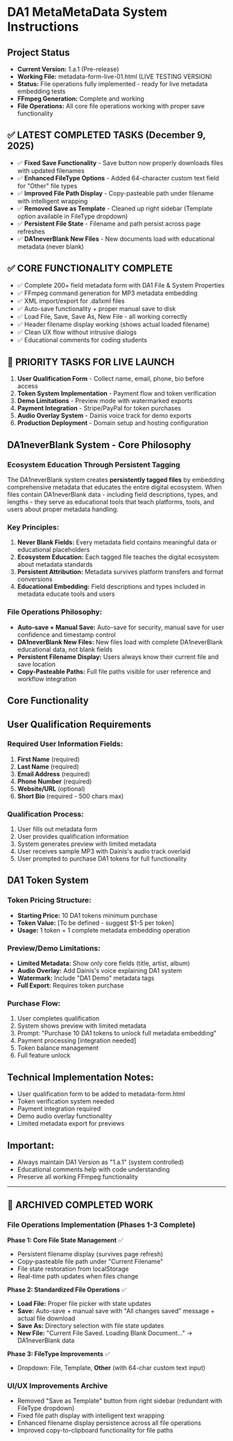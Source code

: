 # DA1 MetaMetaData System Instructions

## Project Status
- **Current Version:** 1.a.1 (Pre-release)
- **Working File:** metadata-form-live-01.html (LIVE TESTING VERSION)
- **Status:** File operations fully implemented - ready for live metadata embedding tests
- **FFmpeg Generation:** Complete and working
- **File Operations:** All core file operations working with proper save functionality

## ✅ LATEST COMPLETED TASKS (December 9, 2025)
- ✅ **Fixed Save Functionality** - Save button now properly downloads files with updated filenames
- ✅ **Enhanced FileType Options** - Added 64-character custom text field for "Other" file types
- ✅ **Improved File Path Display** - Copy-pasteable path under filename with intelligent wrapping
- ✅ **Removed Save as Template** - Cleaned up right sidebar (Template option available in FileType dropdown)
- ✅ **Persistent File State** - Filename and path persist across page refreshes
- ✅ **DA1neverBlank New Files** - New documents load with educational metadata (never blank)

## ✅ CORE FUNCTIONALITY COMPLETE
- ✅ Complete 200+ field metadata form with DA1 File & System Properties
- ✅ FFmpeg command generation for MP3 metadata embedding
- ✅ XML import/export for .da1xml files  
- ✅ Auto-save functionality + proper manual save to disk
- ✅ Load File, Save, Save As, New File - all working correctly
- ✅ Header filename display working (shows actual loaded filename)
- ✅ Clean UX flow without intrusive dialogs
- ✅ Educational comments for coding students

## 🚧 PRIORITY TASKS FOR LIVE LAUNCH
1. **User Qualification Form** - Collect name, email, phone, bio before access
2. **Token System Implementation** - Payment flow and token verification
3. **Demo Limitations** - Preview mode with watermarked exports
4. **Payment Integration** - Stripe/PayPal for token purchases
5. **Audio Overlay System** - Dainis voice track for demo exports
6. **Production Deployment** - Domain setup and hosting configuration

## DA1neverBlank System - Core Philosophy

### Ecosystem Education Through Persistent Tagging
The DA1neverBlank system creates **persistently tagged files** by embedding comprehensive metadata that educates the entire digital ecosystem. When files contain DA1neverBlank data - including field descriptions, types, and lengths - they serve as educational tools that teach platforms, tools, and users about proper metadata handling.

### Key Principles:
1. **Never Blank Fields:** Every metadata field contains meaningful data or educational placeholders
2. **Ecosystem Education:** Each tagged file teaches the digital ecosystem about metadata standards
3. **Persistent Attribution:** Metadata survives platform transfers and format conversions
4. **Educational Embedding:** Field descriptions and types included in metadata educate tools and users

### File Operations Philosophy:
- **Auto-save + Manual Save:** Auto-save for security, manual save for user confidence and timestamp control
- **DA1neverBlank New Files:** New files load with complete DA1neverBlank educational data, not blank fields
- **Persistent Filename Display:** Users always know their current file and save location
- **Copy-Pasteable Paths:** Full file paths visible for user reference and workflow integration

## Core Functionality

## User Qualification Requirements

### Required User Information Fields:
1. **First Name** (required)
2. **Last Name** (required) 
3. **Email Address** (required)
4. **Phone Number** (required)
5. **Website/URL** (optional)
6. **Short Bio** (required - 500 chars max)

### Qualification Process:
1. User fills out metadata form
2. User provides qualification information
3. System generates preview with limited metadata
4. User receives sample MP3 with Dainis's audio track overlaid
5. User prompted to purchase DA1 tokens for full functionality

## DA1 Token System

### Token Pricing Structure:
- **Starting Price:** 10 DA1 tokens minimum purchase
- **Token Value:** [To be defined - suggest $1-5 per token]
- **Usage:** 1 token = 1 complete metadata embedding operation

### Preview/Demo Limitations:
- **Limited Metadata:** Show only core fields (title, artist, album)
- **Audio Overlay:** Add Dainis's voice explaining DA1 system
- **Watermark:** Include "DA1 Demo" metadata tags
- **Full Export:** Requires token purchase

### Purchase Flow:
1. User completes qualification
2. System shows preview with limited metadata
3. Prompt: "Purchase 10 DA1 tokens to unlock full metadata embedding"
4. Payment processing [integration needed]
5. Token balance management
6. Full feature unlock

## Technical Implementation Notes:
- User qualification form to be added to metadata-form.html
- Token verification system needed
- Payment integration required
- Demo audio overlay functionality
- Limited metadata export for previews

## Important: 
- Always maintain DA1 Version as "1.a.1" (system controlled)
- Educational comments help with code understanding
- Preserve all working FFmpeg functionality

---

## 📁 ARCHIVED COMPLETED WORK

### File Operations Implementation (Phases 1-3 Complete)
**Phase 1: Core File State Management** ✅
- Persistent filename display (survives page refresh)
- Copy-pasteable file path under "Current Filename" 
- File state restoration from localStorage
- Real-time path updates when files change

**Phase 2: Standardized File Operations** ✅
- **Load File:** Proper file picker with state updates
- **Save:** Auto-save + manual save with "All changes saved" message + actual file download
- **Save As:** Directory selection with file state updates  
- **New File:** "Current File Saved. Loading Blank Document..." → DA1neverBlank data

**Phase 3: FileType Improvements** ✅
- Dropdown: File, Template, **Other** (with 64-char custom text input)

### UI/UX Improvements Archive
- Removed "Save as Template" button from right sidebar (redundant with FileType dropdown)
- Fixed file path display with intelligent text wrapping
- Enhanced filename display persistence across all file operations
- Improved copy-to-clipboard functionality for file paths